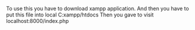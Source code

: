 To use this you have to download xampp application.
And then you have to put this file into local C:xampp/htdocs
Then you gave to visit localhost:8000/index.php 
